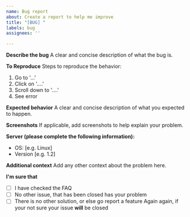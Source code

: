 ```yaml
---
name: Bug report
about: Create a report to help me improve
title: "[BUG] "
labels: bug
assignees: ''

---
```


**Describe the bug**
A clear and concise description of what the bug is.

**To Reproduce**
Steps to reproduce the behavior:
1. Go to '...'
2. Click on '....'
3. Scroll down to '....'
4. See error

**Expected behavior**
A clear and concise description of what you expected to happen.

**Screenshots**
If applicable, add screenshots to help explain your problem.

**Server (please complete the following information):**
 - OS: [e.g. Linux]
 - Version [e.g. 1.2]

**Additional context**
Add any other context about the problem here.

**I'm sure that**
- [ ] I have checked the FAQ
- [ ] No other issue, that has been closed has your problem
- [ ] There is no other solution, or else go report a feature
Again again, if your not sure your issue **will** be closed
